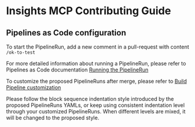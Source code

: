 # Insights MCP Contributing Guide

## Pipelines as Code configuration
To start the PipelineRun, add a new comment in a pull-request with content `/ok-to-test`

For more detailed information about running a PipelineRun, please refer to Pipelines as Code documentation [Running the PipelineRun](https://pipelinesascode.com/docs/guide/running/)

To customize the proposed PipelineRuns after merge, please refer to [Build Pipeline customization](https://konflux-ci.dev/docs/how-tos/configuring/)

Please follow the block sequence indentation style introduced by the proposed PipelineRuns YAMLs, or keep using consistent indentation level through your customized PipelineRuns. When different levels are mixed, it will be changed to the proposed style.
